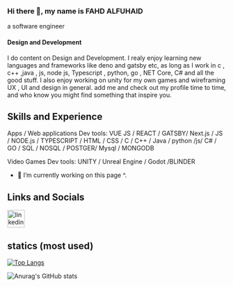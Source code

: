 ### Hi there 👋, my name is FAHD ALFUHAID
a software engineer
#### Design and Development

I do content on Design and Development. I realy enjoy learning new languages and frameworks like deno and gatsby etc, as long as
I work in c , c++ ,java , js,  node js, Typescript , python, go , NET Core, C# and all the good stuff.
I also enjoy working on unity for my own games and wireframing UX , UI and design in general.
add me and check out my profile time to time, and who know you might find something that inspire you.

## Skills and Experience
Apps / Web applications Dev tools:
 VUE JS / REACT / GATSBY/ Next.js / JS / NODE.js / TYPESCRIPT / HTML / CSS / C / C++ / Java / python /js/ C# / GO / SQL / NOSQL / POSTGER/ Mysql / MONGODB

 Video Games Dev tools:
 UNITY / Unreal Engine / Godot /BLINDER

- 🔭 I’m currently working on this page ^. 

## Links and Socials

[<img src='https://cdn.jsdelivr.net/npm/simple-icons@3.0.1/icons/linkedin.svg' alt='linkedin' height='40'>](https://www.linkedin.com/in/linkedin.com/in/fua-alfu-6837a31a7/)  

## statics (most used)
<!-- ![Top Langs](https://github-readme-stats.vercel.app/api/top-langs/?username=FuaAlfu&theme=tokyonight) -->
[![Top Langs](https://github-readme-stats.vercel.app/api/top-langs/?username=FuaAlfu&langs_count=8)](https://github.com/anuraghazra/github-readme-stats)

![Anurag's GitHub stats](https://github-readme-stats.vercel.app/api?username=FuaAlfu&show_icons=true)


<!--
**FuaAlfu/FuaAlfu** is a ✨ _special_ ✨ repository because its `README.md` (this file) appears on your GitHub profile.

Here are some ideas to get you started:

- 🔭 I’m currently working on ...
- 🌱 I’m currently learning ...
- 👯 I’m looking to collaborate on ...
- 🤔 I’m looking for help with ...
- 💬 Ask me about ...
- 📫 How to reach me: ...
- 😄 Pronouns: ...
- ⚡ Fun fact: ...
-->
